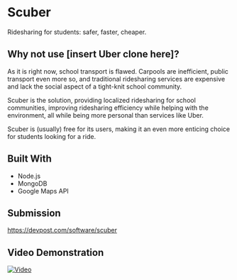 # Scuber 

Ridesharing for students: safer, faster, cheaper.

## Why not use [insert Uber clone here]?

As it is right now, school transport is flawed. Carpools are inefficient, public transport even more so, and traditional ridesharing services are expensive and lack the social aspect of a tight-knit school community.

Scuber is the solution, providing localized ridesharing for school communities, improving ridesharing efficiency while helping with the environment, all while being more personal than services like Uber.

Scuber is (usually) free for its users, making it an even more enticing choice for students looking for a ride.

## Built With

* Node.js 
* MongoDB
* Google Maps API

## Submission

https://devpost.com/software/scuber

## Video Demonstration

[![Video](https://i.imgur.com/AOHayTG.png)](http://www.youtube.com/watch?v=RabEOpU7_zE)